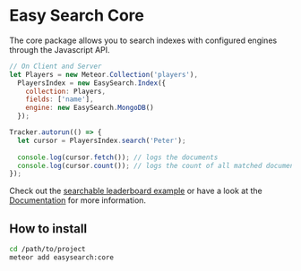 Easy Search Core
=====================

The core package allows you to search indexes with configured engines through the Javascript API.

```javascript
// On Client and Server
let Players = new Meteor.Collection('players'),
  PlayersIndex = new EasySearch.Index({
    collection: Players,
    fields: ['name'],
    engine: new EasySearch.MongoDB()
  });

Tracker.autorun(() => {
  let cursor = PlayersIndex.search('Peter');
  
  console.log(cursor.fetch()); // logs the documents
  console.log(cursor.count()); // logs the count of all matched documents
});
```

Check out the [searchable leaderboard example](https://github.com/matteodem/easy-search-leaderboard) or have a look at the
[Documentation](http://matteodem.github.io/meteor-easy-search/) for more information.

## How to install

```sh
cd /path/to/project
meteor add easysearch:core
```

